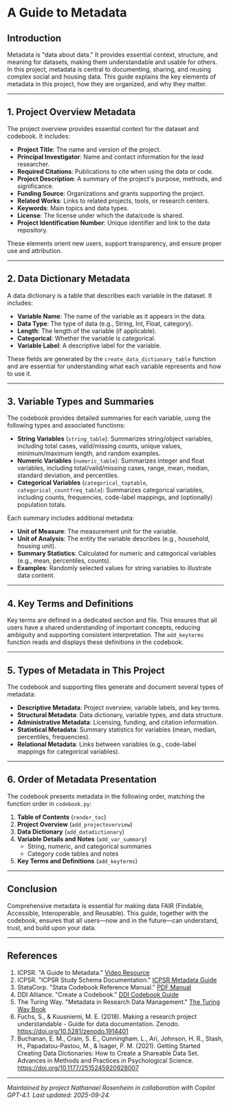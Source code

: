 # A Guide to Metadata

## Introduction

Metadata is "data about data." It provides essential context, structure, and meaning for datasets, making them understandable and usable for others. In this project, metadata is central to documenting, sharing, and reusing complex social and housing data. This guide explains the key elements of metadata in this project, how they are organized, and why they matter.

---

## 1. Project Overview Metadata

The project overview provides essential context for the dataset and codebook. It includes:

- **Project Title**: The name and version of the project.
- **Principal Investigator**: Name and contact information for the lead researcher.
- **Required Citations**: Publications to cite when using the data or code.
- **Project Description**: A summary of the project's purpose, methods, and significance.
- **Funding Source**: Organizations and grants supporting the project.
- **Related Works**: Links to related projects, tools, or research centers.
- **Keywords**: Main topics and data types.
- **License**: The license under which the data/code is shared.
- **Project Identification Number**: Unique identifier and link to the data repository.

These elements orient new users, support transparency, and ensure proper use and attribution.

---

## 2. Data Dictionary Metadata

A data dictionary is a table that describes each variable in the dataset. It includes:

- **Variable Name**: The name of the variable as it appears in the data.
- **Data Type**: The type of data (e.g., String, Int, Float, category).
- **Length**: The length of the variable (if applicable).
- **Categorical**: Whether the variable is categorical.
- **Variable Label**: A descriptive label for the variable.

These fields are generated by the `create_data_dictionary_table` function and are essential for understanding what each variable represents and how to use it.

---

## 3. Variable Types and Summaries

The codebook provides detailed summaries for each variable, using the following types and associated functions:

- **String Variables** (`string_table`): Summarizes string/object variables, including total cases, valid/missing counts, unique values, minimum/maximum length, and random examples.
- **Numeric Variables** (`numeric_table`): Summarizes integer and float variables, including total/valid/missing cases, range, mean, median, standard deviation, and percentiles.
- **Categorical Variables** (`categorical_toptable`, `categorical_countfreq_table`): Summarizes categorical variables, including counts, frequencies, code-label mappings, and (optionally) population totals.

Each summary includes additional metadata:
- **Unit of Measure**: The measurement unit for the variable.
- **Unit of Analysis**: The entity the variable describes (e.g., household, housing unit).
- **Summary Statistics**: Calculated for numeric and categorical variables (e.g., mean, percentiles, counts).
- **Examples**: Randomly selected values for string variables to illustrate data content.

---

## 4. Key Terms and Definitions

Key terms are defined in a dedicated section and file. This ensures that all users have a shared understanding of important concepts, reducing ambiguity and supporting consistent interpretation. The `add_keyterms` function reads and displays these definitions in the codebook.

---

## 5. Types of Metadata in This Project

The codebook and supporting files generate and document several types of metadata:

- **Descriptive Metadata**: Project overview, variable labels, and key terms.
- **Structural Metadata**: Data dictionary, variable types, and data structure.
- **Administrative Metadata**: Licensing, funding, and citation information.
- **Statistical Metadata**: Summary statistics for variables (mean, median, percentiles, frequencies).
- **Relational Metadata**: Links between variables (e.g., code-label mappings for categorical variables).

---

## 6. Order of Metadata Presentation

The codebook presents metadata in the following order, matching the function order in `codebook.py`:

1. **Table of Contents** (`render_toc`)
2. **Project Overview** (`add_projectoverview`)
3. **Data Dictionary** (`add_datadictionary`)
4. **Variable Details and Notes** (`add_var_summary`)
   - String, numeric, and categorical summaries
   - Category code tables and notes
5. **Key Terms and Definitions** (`add_keyterms`)

---

## Conclusion

Comprehensive metadata is essential for making data FAIR (Findable, Accessible, Interoperable, and Reusable). This guide, together with the codebook, ensures that all users—now and in the future—can understand, trust, and build upon your data.

---

## References 

1. ICPSR. "A Guide to Metadata." [Video Resource](https://www.bing.com/videos/riverview/relatedvideo?q=ICPSR+guide+to+metadata)
2. ICPSR. "ICPSR Study Schema Documentation." [ICPSR Metadata Guide](https://icpsr.github.io/metadata/icpsr_study_schema/)
3. StataCorp. "Stata Codebook Reference Manual." [PDF Manual](https://www.stata.com/manuals13/dcodebook.pdf#dcodebook)
4. DDI Alliance. "Create a Codebook." [DDI Codebook Guide](https://ddialliance.org/create-a-codebook)
5. The Turing Way. "Metadata in Research Data Management." [The Turing Way Book](https://book.the-turing-way.org/reproducible-research/rdm/rdm-metadata)
6. Fuchs, S., & Kuusniemi, M. E. (2018). Making a research project understandable - Guide for data documentation. Zenodo. https://doi.org/10.5281/zenodo.1914401
7. Buchanan, E. M., Crain, S. E., Cunningham, L., Ari, Johnson, H. R., Stash, H., Papadatou-Pastou, M., & Isager, P. M. (2021). Getting Started Creating Data Dictionaries: How to Create a Shareable Data Set. Advances in Methods and Practices in Psychological Science. https://doi.org/10.1177/2515245920928007


---

*Maintained by project Nathanael Rosenheim in collaboration with Copilot GPT-4.1. Last updated: 2025-09-24.*